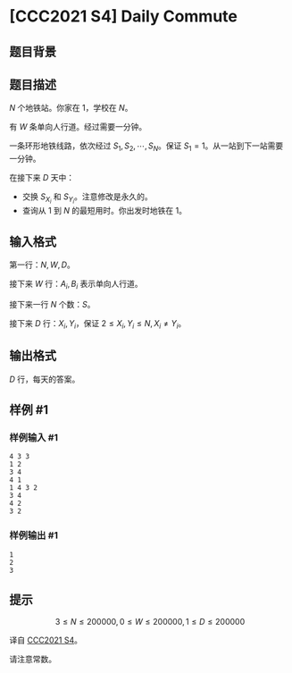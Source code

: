 # [CCC2021 S4] Daily Commute

## 题目背景



## 题目描述

$N$ 个地铁站。你家在 $1$，学校在 $N$。

有 $W$ 条单向人行道。经过需要一分钟。

一条环形地铁线路，依次经过 $S_1,S_2,\cdots,S_N$。保证 $S_1=1$。从一站到下一站需要一分钟。

在接下来 $D$ 天中：

- 交换 $S_{X_i}$ 和 $S_{Y_i}$。注意修改是永久的。
- 查询从 $1$ 到 $N$ 的最短用时。你出发时地铁在 $1$。

## 输入格式

第一行：$N,W,D$。

接下来 $W$ 行：$A_i,B_i$ 表示单向人行道。

接下来一行 $N$ 个数：$S$。

接下来 $D$ 行：$X_i,Y_i$，保证 $2\leq X_i,Y_i\leq N,X_i\neq Y_i$。

## 输出格式

$D$ 行，每天的答案。

## 样例 #1

### 样例输入 #1
```
4 3 3
1 2
3 4
4 1
1 4 3 2
3 4
4 2
3 2
```

### 样例输出 #1

```
1
2
3
```

## 提示

$$3\leq N\leq 200000,0\leq W\leq 200000,1\leq D\leq 200000$$

译自 [CCC2021 S4](https://cemc.math.uwaterloo.ca/contests/computing/past_ccc_contests/2021/ccc/seniorEF.pdf)。

请注意常数。

